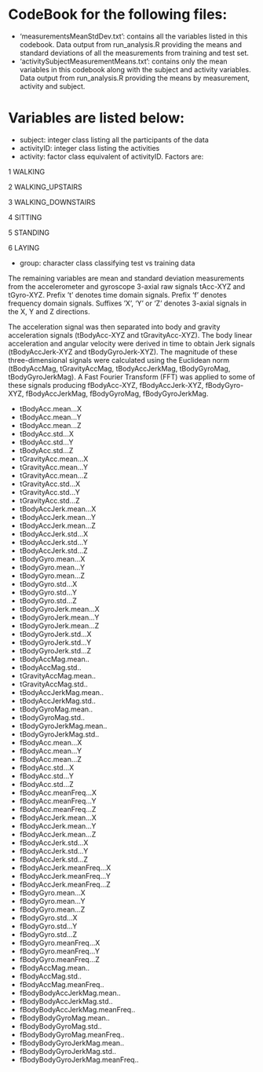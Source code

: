 CodeBook for the following files:
=================================
* ‘measurementsMeanStdDev.txt’: contains all the variables listed in this codebook. Data output from run_analysis.R providing the means and standard deviations of all the measurements from training and test set.
* ‘activitySubjectMeasurementMeans.txt’: contains only the mean variables in this codebook along with the subject and activity variables. Data output from run_analysis.R providing the means by measurement, activity and subject.

Variables are listed below:
==================================

* subject: integer class listing all the participants of the data
* activityID: integer class listing the activities
* activity: factor class equivalent of activityID. Factors are: 

1 WALKING

2 WALKING_UPSTAIRS

3 WALKING_DOWNSTAIRS

4 SITTING

5 STANDING

6 LAYING

* group: character class classifying test vs training data

The remaining variables are mean and standard deviation measurements from the accelerometer and gyroscope 3-axial raw signals tAcc-XYZ and tGyro-XYZ. Prefix ’t’ denotes time domain signals. Prefix ‘f’ denotes frequency domain signals. Suffixes ’X’, ‘Y’ or ‘Z’ denotes 3-axial signals in the X, Y and Z directions.

The acceleration signal was then separated into body and gravity acceleration signals (tBodyAcc-XYZ and tGravityAcc-XYZ). The body linear acceleration and angular velocity were derived in time to obtain Jerk signals (tBodyAccJerk-XYZ and tBodyGyroJerk-XYZ). The magnitude of these three-dimensional signals were calculated using the Euclidean norm (tBodyAccMag, tGravityAccMag, tBodyAccJerkMag, tBodyGyroMag, tBodyGyroJerkMag). A Fast Fourier Transform (FFT) was applied to some of these signals producing fBodyAcc-XYZ, fBodyAccJerk-XYZ, fBodyGyro-XYZ, fBodyAccJerkMag, fBodyGyroMag, fBodyGyroJerkMag.

* tBodyAcc.mean...X
* tBodyAcc.mean...Y
* tBodyAcc.mean...Z
* tBodyAcc.std...X
* tBodyAcc.std...Y
* tBodyAcc.std...Z
* tGravityAcc.mean...X
* tGravityAcc.mean...Y
* tGravityAcc.mean...Z
* tGravityAcc.std...X
* tGravityAcc.std...Y
* tGravityAcc.std...Z
* tBodyAccJerk.mean...X
* tBodyAccJerk.mean...Y
* tBodyAccJerk.mean...Z
* tBodyAccJerk.std...X
* tBodyAccJerk.std...Y
* tBodyAccJerk.std...Z
* tBodyGyro.mean...X
* tBodyGyro.mean...Y
* tBodyGyro.mean...Z
* tBodyGyro.std...X
* tBodyGyro.std...Y
* tBodyGyro.std...Z
* tBodyGyroJerk.mean...X
* tBodyGyroJerk.mean...Y
* tBodyGyroJerk.mean...Z
* tBodyGyroJerk.std...X
* tBodyGyroJerk.std...Y
* tBodyGyroJerk.std...Z
* tBodyAccMag.mean..
* tBodyAccMag.std..
* tGravityAccMag.mean..
* tGravityAccMag.std..
* tBodyAccJerkMag.mean..
* tBodyAccJerkMag.std..
* tBodyGyroMag.mean..
* tBodyGyroMag.std..
* tBodyGyroJerkMag.mean..
* tBodyGyroJerkMag.std..
* fBodyAcc.mean...X
* fBodyAcc.mean...Y
* fBodyAcc.mean...Z
* fBodyAcc.std...X
* fBodyAcc.std...Y
* fBodyAcc.std...Z
* fBodyAcc.meanFreq...X
* fBodyAcc.meanFreq...Y
* fBodyAcc.meanFreq...Z
* fBodyAccJerk.mean...X
* fBodyAccJerk.mean...Y
* fBodyAccJerk.mean...Z
* fBodyAccJerk.std...X
* fBodyAccJerk.std...Y
* fBodyAccJerk.std...Z
* fBodyAccJerk.meanFreq...X
* fBodyAccJerk.meanFreq...Y
* fBodyAccJerk.meanFreq...Z
* fBodyGyro.mean...X
* fBodyGyro.mean...Y
* fBodyGyro.mean...Z
* fBodyGyro.std...X
* fBodyGyro.std...Y
* fBodyGyro.std...Z
* fBodyGyro.meanFreq...X
* fBodyGyro.meanFreq...Y
* fBodyGyro.meanFreq...Z
* fBodyAccMag.mean..
* fBodyAccMag.std..
* fBodyAccMag.meanFreq..
* fBodyBodyAccJerkMag.mean..
* fBodyBodyAccJerkMag.std..
* fBodyBodyAccJerkMag.meanFreq..
* fBodyBodyGyroMag.mean..
* fBodyBodyGyroMag.std..
* fBodyBodyGyroMag.meanFreq..
* fBodyBodyGyroJerkMag.mean..
* fBodyBodyGyroJerkMag.std..
* fBodyBodyGyroJerkMag.meanFreq..
